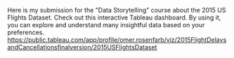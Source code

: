 Here is my submission for the "Data Storytelling" course about the 2015 US Flights Dataset.
Check out this interactive Tableau dashboard. By using it, you can explore and understand many insightful data based on your preferences.
https://public.tableau.com/app/profile/omer.rosenfarb/viz/2015FlightDelaysandCancellationsfinalversion/2015USFlightsDataset
